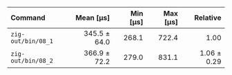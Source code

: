 | Command | Mean [µs] | Min [µs] | Max [µs] | Relative |
|:---|---:|---:|---:|---:|
| `zig-out/bin/08_1` | 345.5 ± 64.0 | 268.1 | 722.4 | 1.00 |
| `zig-out/bin/08_2` | 366.9 ± 72.2 | 279.0 | 831.1 | 1.06 ± 0.29 |

